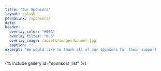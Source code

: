 ```yaml
---
title: "Our Sponsors"
layout: splash
permalink: /sponsors/
date:
header:
  overlay_color: "#00A"
  overlay_filter: "0.5"
  overlay_image: /assets/images/banner.jpg
  caption: ""
excerpt: "We would like to thank all of our sponsors for their support!"
---
```


{% include gallery id="sponsors_list" %}